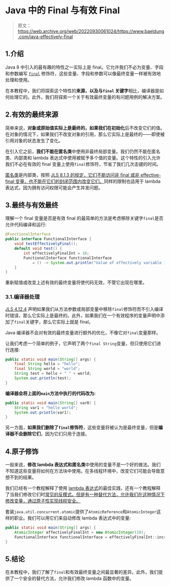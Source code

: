 # Java 中的 Final 与有效 Final

> 原文：<https://web.archive.org/web/20220930061024/https://www.baeldung.com/java-effectively-final>

## 1.介绍

Java 8 中引入的最有趣的特性之一实际上是 final。它允许我们不必为变量、字段和参数编写 [`final`](/web/20221206102211/https://www.baeldung.com/java-final) 修饰符，这些变量、字段和参数可以像最终变量一样被有效地处理和使用。

在本教程中，我们将探索这个特性的**来源，以及与`final` 关键字**相比，编译器是如何处理它的。此外，我们将探索一个关于有效最终变量的有问题用例的解决方案。

## 2.有效的最终来源

简单来说，**对象或原始值实际上是最终的，如果我们在初始化**后不改变它们的值。在对象的情况下，如果我们不改变对象的引用，那么它实际上是最终的——即使被引用对象的状态发生了变化。

在引入它之前，**我们不能在匿名类**中使用非最终局部变量。我们仍然不能在匿名类、内部类和 lambda 表达式中使用被赋予多个值的变量。这个特性的引入允许我们不必在有效的 final 变量上使用`final`修饰符，节省了我们几次击键的时间。

[匿名类](/web/20221206102211/https://www.baeldung.com/java-anonymous-classes)是内部类，按照 [JLS 8.1.3 的规定，它们不能访问非 final 或非 effective-final 变量，也不能在它们的封闭范围内改变它们。](https://web.archive.org/web/20221206102211/https://docs.oracle.com/javase/specs/jls/se8/html/jls-8.html#jls-8.1.3)同样的限制也适用于 lambda 表达式，因为拥有访问权限可能会产生并发问题。

## 3.最终与有效最终

理解一个 final 变量是否是有效 final 的最简单的方法是考虑移除关键字`final`是否允许代码编译和运行:

```java
@FunctionalInterface
public interface FunctionalInterface {
    void testEffectivelyFinal();
    default void test() {
        int effectivelyFinalInt = 10;
        FunctionalInterface functionalInterface 
            = () -> System.out.println("Value of effectively variable is : " + effectivelyFinalInt);
    }
} 
```

重新赋值或改变上述有效的最终变量将使代码无效，不管它出现在哪里。

### 3.1.编译器处理

[JLS 4.12.4](https://web.archive.org/web/20221206102211/https://docs.oracle.com/javase/specs/jls/se8/html/jls-4.html#jls-4.12) 声明如果我们从方法参数或局部变量中移除`final`修饰符而不引入编译时错误，那么它实际上是最终的。此外，如果我们在一个有效程序的变量声明中添加了`final`关键字，那么它实际上就是 final。

Java 编译器不会对有效的最终变量进行额外的优化，不像它对`final`变量那样。

让我们考虑一个简单的例子，它声明了两个`final String`变量，但只使用它们进行连接:

```java
public static void main(String[] args) {
    final String hello = "hello";
    final String world = "world";
    String test = hello + " " + world;
    System.out.println(test);
} 
```

**编译器会将上面的`main`方法中执行的代码改为:**

```java
public static void main(String[] var0) {
    String var1 = "hello world";
    System.out.println(var1);
}
```

另一方面，**如果我们删除了`final`修饰符**，这些变量将被认为是最终变量，但是**编译器不会删除它们**，因为它们只用于连接。

## 4.原子修饰

一般来说，**修改 lambda 表达式和匿名类**中使用的变量不是一个好的做法。我们不知道这些变量将如何在方法块中使用。在多线程环境中，改变它们可能会导致意想不到的结果。

我们已经有一个教程解释了使用 [lambda 表达式](/web/20221206102211/https://www.baeldung.com/java-8-lambda-expressions-tips)的最佳实践，还有一个教程解释了当我们修改它们时[常见的反模式。但是有一种替代方法，允许我们在这种情况下修改变量，通过原子性实现线程安全。](/web/20221206102211/https://www.baeldung.com/java-lambda-effectively-final-local-variables)

套装`java.util.concurrent.atomic`提供了`AtomicReference`和`AtomicInteger`这样的职业。我们可以用它们来自动修改 lambda 表达式中的变量:

```java
public static void main(String[] args) {
    AtomicInteger effectivelyFinalInt = new AtomicInteger(10);
    FunctionalInterface functionalInterface = effectivelyFinalInt::incrementAndGet;
}
```

## 5.结论

在本教程中，我们了解了`final`和有效最终变量之间最显著的差异。此外，我们提供了一个安全的替代方法，允许我们修改 lambda 函数中的变量。